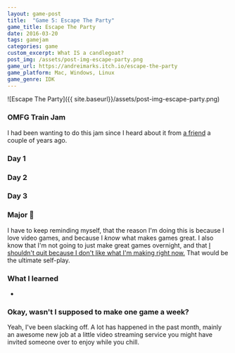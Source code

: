 ```yaml
---
layout: game-post
title:  "Game 5: Escape The Party"
game_title: Escape The Party
date: 2016-03-20
tags: gamejam
categories: game
custom_excerpt: What IS a candlegoat?
post_img: /assets/post-img-escape-party.png
game_url: https://andreimarks.itch.io/escape-the-party
game_platform: Mac, Windows, Linux
game_genre: IDK
---
```


![Escape The Party]({{ site.baseurl}}/assets/post-img-escape-party.png)

### OMFG Train Jam
I had been wanting to do this jam since I heard about it from [a friend](http://indiesaudi.com) a couple of years ago.

### Day 1

### Day 2

### Day 3

### Major :key:
I have to keep reminding myself, that the reason I'm doing this is because I love video games, and because I _know_ what makes games great. I also know that I'm not going to just make great games overnight, and that [I shouldn't quit because I don't like what I'm making right now.](https://www.youtube.com/watch?v=loxJ3FtCJJA) That would be the ultimate self-play.

### What I learned
*

### Okay, wasn't I supposed to make one game a week?
Yeah, I've been slacking off. A lot has happened in the past month, mainly an awesome new job at a little video streaming service you might have invited someone over to enjoy while you chill.
